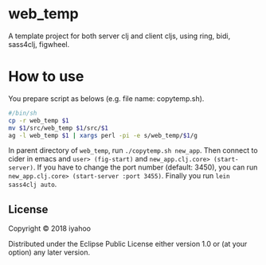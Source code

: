 # web_temp

A template project for both server clj and client cljs, using ring, bidi, sass4clj, figwheel.

# How to use

You prepare script as belows (e.g. file name: copytemp.sh).

```copytemp.sh
#/bin/sh
cp -r web_temp $1
mv $1/src/web_temp $1/src/$1
ag -l web_temp $1 | xargs perl -pi -e s/web_temp/$1/g
```

In parent directory of `web_temp`, run `./copytemp.sh new_app`. Then connect to cider in emacs and `user> (fig-start)` and `new_app.clj.core> (start-server)`. If you have to change the port number (default: 3450), you can run `new_app.clj.core> (start-server :port 3455)`. Finally you run `lein sass4clj auto`.

## License

Copyright © 2018 iyahoo

Distributed under the Eclipse Public License either version 1.0 or (at your option) any later version.

